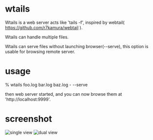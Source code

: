 wtails
======

Wtails is a web server acts like 'tails -f', inspired by webtail( https://github.com/r7kamura/webtail ).

Wtails can handle multiple files.

Wtails can serve files without launching browser(--serve), this option is usable for browsing remote server.

usage
=====

  % wtails foo.log bar.log baz.log - --serve

  then web server started, and you can now browse them at 'http://localhost:9999'.

screenshot
==========

  ![single view](jonigata.github.com/wtails/doc/img/single_view.png)
  ![dual view](jonigata.github.com/wtails/doc/img/dual_view.png)
